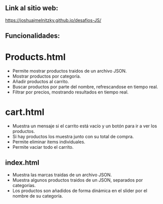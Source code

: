 ## Link al sitio web:
https://joshuajmelnitzky.github.io/desafios-JS/


## Funcionalidades:

# Products.html
- Permite mostrar productos traidos de un archivo JSON.
- Mostrar productos por categoría.
- Añadir productos al carrito.
- Buscar productos por parte del nombre, refrescandose en tiempo real.
- Filtrar por precios, mostrando resultados en tiempo real.


# cart.html
- Muestra un mensaje si el carrito está vacío y un botón para ir a ver los productos.
- Si hay productos los muestra junto con su total de compra.
- Permite eliminar items individuales.
- Permite vaciar todo el carrito.


## index.html
- Muestra las marcas traidas de un archivo JSON.
- Muestra algunos productos traidos de un JSON, separados por categorías.
- Los productos son añadidos de forma dinámica en el slider por el nombre de su categoría.